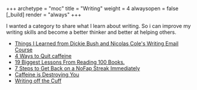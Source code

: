 +++ 
archetype = "moc" 
title = "Writing" 
weight = 4
alwaysopen = false
[_build]
  render = "always"
+++

I wanted a category to share what I learn about writing. So i can improve my writing skills and become a better thinker and better at helping others. 

- [Things I Learned from Dickie Bush and Nicolas Cole's Writing Email Course](Things%20I%20Learned%20from%20Dickie%20Bush%20and%20Nicolas%20Cole's%20Writing%20Email%20Course.md)
- [4 Ways to Quit caffeine](4%20Ways%20to%20Quit%20caffeine.md)
- [19 Biggest Lessons From Reading 100 Books.](19%20Biggest%20Lessons%20From%20Reading%20100%20Books..md)
- [7 Steps to Get Back on a NoFap Streak Immediately](7%20Steps%20to%20Get%20Back%20on%20a%20NoFap%20Streak%20Immediately.md)
- [Caffeine is Destroying You](Caffeine%20is%20Destroying%20You.md)
- [Writing off the Cuff](Writing%20off%20the%20Cuff.md)

